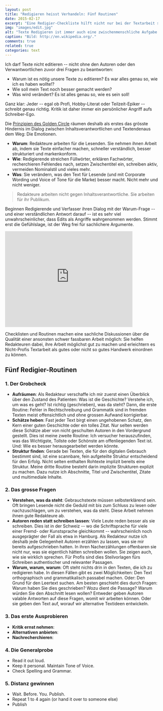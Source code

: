 ```yaml
---
layout: post
title: "Redigieren heisst Verhandeln: Fünf Routinen"
date: 2015-02-17
excerpt: "Eine Redigier-Checkliste hilft nicht nur bei der Textarbeit sondern dient Redigierenden und Text-Liferanten als Gesprächs- und Verhandlungsgrundlage."
img: "images/edit.jpg"
alt: "Texte Redigieren ist immer auch eine zwischenmenschliche Aufgabe."
caption: "Bild: http://en.wikipedia.org/."
comments: true
related: true
categories: text
---
```


Ich darf Texte nicht editieren -- nicht ohne den Autoren oder den Verwantwortlichen zuvor drei Fragen zu beantworten:

- Warum ist es nötig unsere Texte zu editieren? Es war alles genau so, wie ich es haben wollte!?
- Wie soll mein Text noch besser gemacht werden?
- Was wird verändert? Es ist alles genau so, wie es sein soll!

Ganz klar: Jeder -- egal ob Profi, Hobby-Literat oder Teilzeit-Epiker -- schreibt genau richtig. Kritik ist daher immer ein persönlicher Angriff aufs Schreiber-Ego.

Die [Prinzipien des Golden Circle](http://en.wikipedia.org/wiki/Simon_Sinek) räumen deshalb als erstes das grösste Hindernis im Dialog zwischen Inhaltsverantwortlichen und Textendenaus dem Weg: Die Emotionen. 

<!-- Die drei Fragen machen professionellen Textarbeitenden klar, warum Inhaltslieferanten mit einem Edit Probleme haben. Umgekehrt schafft ein Gespräch über die drei goldenen Fragen Nicht-Profis verständlich, warum ihr Text nicht in seiner ursprünglichen Version publiziert werden konnte. -->

- **Warum**: Redakteure arbeiten für die Lesenden. Sie nehmen ihnen Arbeit ab, indem sie Texte einfacher machen, schneller verständlich, besser strukturiert und markenkonform.
- **Wie**: Redigierende streichen Füllwörter, erklären Fachwörter, recherchieren Fehlendes nach, setzen Zwischentitel ein, schreiben aktiv, vermeiden Nominalstil und vieles mehr.
- **Was**: Sie verändern, was den Text für Lesende (und mit Corporate Wording und Voice of Tone für die Marke) besser macht. Nicht mehr und nicht weniger.

> Redakteure arbeiten nicht gegen Inhaltsverantwortliche. Sie arbeiten für ihr Publikum.

Beginnen Redigierende und Verfasser ihren Dialog mit der Warum-Frage -- und einer verständlichen Antwort darauf -- ist es sehr viel unwahrscheinlicher, dass Edits als Angriffe wahrgenommen werden. Stimmt erst die Gefühlslage, ist der Weg frei für sachlichere Argumente.

<div class="frame">
	<iframe width="420" height="315" src="https://www.youtube.com/embed/l5Tw0PGcyN0" frameborder="0" allowfullscreen></iframe>
</div>

Checklisten und Routinen machen eine sachliche Diskussionen über die Qualität einer ansonsten schwer fassbaren Arbeit möglich: Sie helfen Redakteuren dabei, ihre Arbeit möglichst gut zu machen und erleichtern es Nicht-Profis Textarbeit als gutes oder nicht so gutes Handwerk einordnen zu können.

## Fünf Redigier-Routinen

### 1. Der Grobcheck

- **Aufräumen**: Als Redakteur verschaffe ich mir zuerst einen Überblick über den Zustand des Patienten: Was ist die Geschichte? Verstehe ich, um was es geht? Ist richtig (geschrieben), was da steht? Dann, die erste Routine: Fehler in Rechtschreibung und Grammatik sind in fremden Texten meist offensichtlich und ohne grossen Aufwand korrigierbar.
- **Schätze heben**: Fast jeder Text birgt einen ungehobenen Schatz, den Kern einer guten Geschichte oder ein tolles Zitat. Nur selten werden diese Schätze aber von nicht geschulten Autoren in den Vordergrund gestellt. Dies ist meine zweite Routine: Ich versucher herauszufinden, was das Wichtigste, Tollste oder Schönste am offenliegenden Text ist. Und: Wie es besser herausgearbeitet werden könnte.
- **Struktur finden**: Gerade bei Texten, die für den digitalen Gebrauch bestimmt sind, ist eine scannbare, fein aufgeteilte Struktur entscheidend für den Erfolg. Nicht selten enthalten Rohtexte implizit bereits eine Struktur. Meine dritte Routine besteht darin implizite Strukturen explizit zu machen. Dazu nutze ich Abschnitte, Titel und Zwischentitel, Zitate und multimediale Inhalte.

### 2. Das grosse Fragen

- **Verstehen, was da steht**: Gebrauchstexte müssen selbsterklärend sein. Oft bringen Lesende nicht die Geduld mit bis zum Schluss zu lesen oder nachzuschlagen, um zu verstehen, was da steht. Diese Arbeit nehmen ihnen gute Redakteure ab. 
- **Autoren reden statt schreiben lassen**: Viele Leute reden besser als sie schreiben. Dies ist in der Schweiz -- wo die Schriftsprache für viele einer Fremd- oder Kunstsprache gleichkommt -- wahrscheinlich noch ausgeprägter der Fall als etwa in Hamburg. Als Redakteur nutze ich deshalb jede Gelegenheit Autoren erzählen zu lassen, was sie mir bereits aufgeschrieben hatten. In ihren Nacherzählungen offenbaren sie nicht nur, was sie eigentlich hätten schreiben wollen. Sie zeigen auch, wie sie wirklich sprechen. Für Profis sind dies Steilvorlagen fürs Schreiben authentischer und relevanter Passagen. 
- **Warum, warum, warum**: Oft steht nichts drin in den Texten, die ich zu redigieren habe. In diesen Fällen gibt es zwei Möglichkeiten: Den Text orthographisch und grammatikalisch passabel machen. Oder: Den Grund für den Leertext suchen. Am besten geschieht dies durch Fragen: Warum haben Sie dies geschrieben? Wozu dient die Passage? Warum würden Sie den Abschnitt lesen wollen? Entweder geben Autoren valable Antworten auf diese Fragen, womit wir arbeiten können. Oder sie geben den Text auf, worauf wir alternative Textideen entwickeln.

### 3. Das erste Ausprobieren

- **Kritik ernst nehmen**: 
- **Alternativen anbieten**:
- **Nachrecherchieren**: 

### 4. Die Generalprobe

- Read it out loud.
- Keep it personal. Maintain Tone of Voice.
- Check Spelling and Grammar.

### 5. Distanz gewinnen

- Wait. Before. You. Publish.
- Repeat 1 to 4 again (or hand it over to someone else)
- Publish
